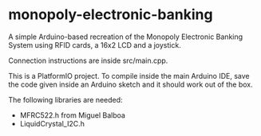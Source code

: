# monopoly-electronic-banking

A simple Arduino-based recreation of the Monopoly Electronic Banking System using RFID cards, a 16x2 LCD and a joystick.

Connection instructions are inside src/main.cpp.

This is a PlatformIO project. To compile inside the main Arduino IDE, save the code given inside an Arduino sketch and it should work out of the box.

The following libraries are needed:
- MFRC522.h from Miguel Balboa
- LiquidCrystal_I2C.h
